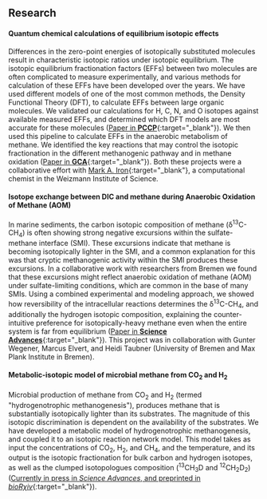 ## Research

#### Quantum chemical calculations of equilibrium isotopic effects
Differences in the zero-point energies of isotopically substituted molecules result in characteristic isotopic ratios under isotopic equilibrium. The isotopic equilibrium fractionation factors (EFFs) between two molecules are often complicated to measure experimentally, and various methods for calculation of these EFFs have been developed over the years. We have used different models of one of the most common methods, the Density Functional Theory (DFT), to calculate EFFs between large organic molecules. We validated our calculations for H, C, N, and O isotopes against available measured EFFs, and determined which DFT models are most accurate for these molecules ([Paper in **PCCP**](https://doi.org/10.1039/C9CP02975C){:target="_blank"}). We then used this pipeline to calculate EFFs in the anaerobic metabolism of methane. We identified the key reactions that may control the isotopic fractionation in the different methanogenic pathway and in methane oxidation ([Paper in **GCA**](https://doi.org/10.1016/j.gca.2020.10.018){:target="_blank"}). Both these projects were a collaborative effort with [Mark A. Iron](https://markiron.wixsite.com/wis-ccu){:target="_blank"}, a computational chemist in the Weizmann Institute of Science.

#### Isotope exchange between DIC and methane during Anaerobic Oxidation of Methane (AOM)
In marine sediments, the carbon isotopic composition of methane (&#948;<sup>13</sup>C-CH<sub>4</sub>) is often showing strong negative excursions within the sulfate-methane interface (SMI). These excursions indicate that methane is becoming isotopically lighter in the SMI, and a common explanation for this was that cryptic methanogenic activity within the SMI produces these excursions. In a collaborative work with researchers from Bremen we found that these excursions might reflect anaerobic oxidation of methane (AOM) under sulfate-limiting conditions, which are common in the base of many SMIs. Using a combined experimental and modeling approach, we showed how reversibility of the intracellular reactions determines the &#948;<sup>13</sup>C-CH<sub>4</sub>, and additionally the hydrogen isotopic composition, explaining the counter-intuitive preference for isotopically-heavy methane even when the entire system is far from equilibrium ([Paper in **Science Advances**](http://doi.org/10.1126/sciadv.abe4939){:target="_blank"}). This project was in collaboration with Gunter Wegener, Marcus Elvert, and Heidi Taubner (University of Bremen and Max Plank Institute in Bremen).

#### Metabolic-isotopic model of microbial methane from CO<sub>2</sub> and H<sub>2</sub>
Microbial production of methane from CO<sub>2</sub> and H<sub>2</sub> (termed "hydrogenotrophic methanogenesis"), produces methane that is substantially isotopically lighter than its substrates. The magnitude of this isotopic discrimination is dependent on the availability of the substrates. We have developed a metabolic model of hydrogenotrophic methanogenesis, and coupled it to an isotopic reaction network model. This model takes as input the concentrations of CO<sub>2</sub>, H<sub>2</sub>, and CH<sub>4</sub>, and the temperature, and its output is the isotopic fractionation for bulk carbon and hydrogen isotopes, as well as the clumped isotopologues composition (<sup>13</sup>CH<sub>3</sub>D and <sup>12</sup>CH<sub>2</sub>D<sub>2</sub>) ([Currently in press in *Science Advances*, and preprinted in *bioR&#967;iv*](https://www.biorxiv.org/content/10.1101/2021.09.14.460204v2?versioned=true){:target="_blank"}).
